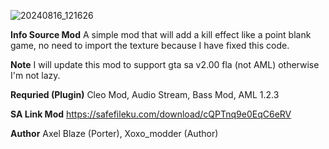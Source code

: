 ![20240816_121626](https://github.com/user-attachments/assets/ab36b7c5-4537-43f6-8eb7-d1f2d7f5b3ae)

**Info Source Mod**
A simple mod that will add a kill effect like a point blank game, no need to import the texture because I have fixed this code. 

**Note**
I will update this mod to support gta sa v2.00 fla (not AML) otherwise I'm not lazy.

**Requried (Plugin)**
Cleo Mod, Audio Stream, Bass Mod, AML 1.2.3

**SA Link Mod**
https://safefileku.com/download/cQPTnq9e0EqC6eRV

**Author** Axel Blaze (Porter), Xoxo_modder (Author)
